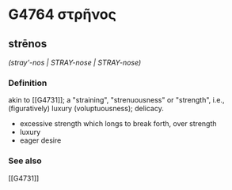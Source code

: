# G4764 στρῆνος

## strēnos

_(stray'-nos | STRAY-nose | STRAY-nose)_

### Definition

akin to [[G4731]]; a "straining", "strenuousness" or "strength", i.e., (figuratively) luxury (voluptuousness); delicacy.

- excessive strength which longs to break forth, over strength
- luxury
- eager desire

### See also

[[G4731]]


